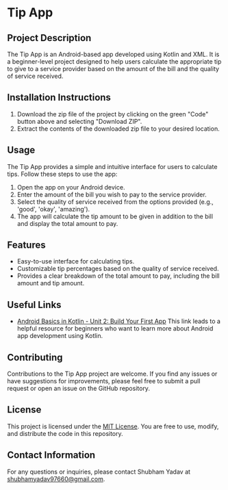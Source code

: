 # Tip App

## Project Description
The Tip App is an Android-based app developed using Kotlin and XML. It is a beginner-level project designed to help users calculate the appropriate tip to give to a service provider based on the amount of the bill and the quality of service received.

## Installation Instructions
1. Download the zip file of the project by clicking on the green "Code" button above and selecting "Download ZIP".
2. Extract the contents of the downloaded zip file to your desired location.

## Usage
The Tip App provides a simple and intuitive interface for users to calculate tips. Follow these steps to use the app:
1. Open the app on your Android device.
2. Enter the amount of the bill you wish to pay to the service provider.
3. Select the quality of service received from the options provided (e.g., 'good', 'okay', 'amazing').
4. The app will calculate the tip amount to be given in addition to the bill and display the total amount to pay.

## Features
- Easy-to-use interface for calculating tips.
- Customizable tip percentages based on the quality of service received.
- Provides a clear breakdown of the total amount to pay, including the bill amount and tip amount.

## Useful Links
- [Android Basics in Kotlin - Unit 2: Build Your First App](https://developer.android.com/courses/pathways/android-basics-kotlin-unit-2-pathway-1)
  This link leads to a helpful resource for beginners who want to learn more about Android app development using Kotlin.

## Contributing
Contributions to the Tip App project are welcome. If you find any issues or have suggestions for improvements, please feel free to submit a pull request or open an issue on the GitHub repository.

## License
This project is licensed under the [MIT License](LICENSE). You are free to use, modify, and distribute the code in this repository.

## Contact Information
For any questions or inquiries, please contact Shubham Yadav at shubhamyadav97660@gmail.com.

